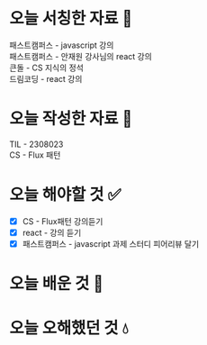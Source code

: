 # 오늘 서칭한 자료 📖
패스트캠퍼스 - javascript 강의  
패스트캠퍼스 - 안재원 강사님의 react 강의  
큰돌 - CS 지식의 정석  
드림코딩 - react 강의  

# 오늘 작성한 자료 📃
TIL - 2308023      
CS - Flux 패턴    

# 오늘 해야할 것 ✅  
- [x] CS - Flux패턴 강의듣기
- [x] react - 강의 듣기
- [x] 패스트캠퍼스 - javascript 과제 스터디 피어리뷰 달기

# 오늘 배운 것 🌈




# 오늘 오해했던 것 💧
